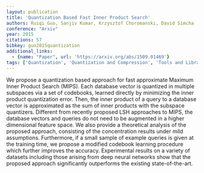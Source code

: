 ```yaml
---
layout: publication
title: 'Quantization Based Fast Inner Product Search'
authors: Ruiqi Guo, Sanjiv Kumar, Krzysztof Choromanski, David Simcha
conference: "Arxiv"
year: 2015
citations: 57
bibkey: guo2015quantization
additional_links:
  - {name: "Paper", url: 'https://arxiv.org/abs/1509.01469'}
tags: ['Quantization', 'Quantization and Compression', 'Tools and Libraries']
---
```

We propose a quantization based approach for fast approximate Maximum Inner
Product Search (MIPS). Each database vector is quantized in multiple subspaces
via a set of codebooks, learned directly by minimizing the inner product
quantization error. Then, the inner product of a query to a database vector is
approximated as the sum of inner products with the subspace quantizers.
Different from recently proposed LSH approaches to MIPS, the database vectors
and queries do not need to be augmented in a higher dimensional feature space.
We also provide a theoretical analysis of the proposed approach, consisting of
the concentration results under mild assumptions. Furthermore, if a small
sample of example queries is given at the training time, we propose a modified
codebook learning procedure which further improves the accuracy. Experimental
results on a variety of datasets including those arising from deep neural
networks show that the proposed approach significantly outperforms the existing
state-of-the-art.
